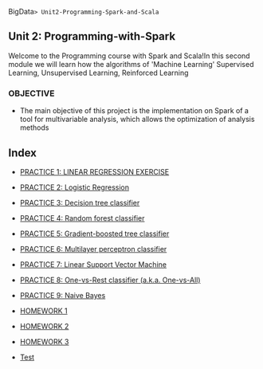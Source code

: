 BigData`> Unit2-Programming-Spark-and-Scala`

## Unit 2: Programming-with-Spark

Welcome to the Programming course with Spark and Scala!In this second module we will
learn how the algorithms of 'Machine Learning' Supervised Learning, Unsupervised Learning,
Reinforced Learning

### OBJECTIVE

- The main objective of this project is the implementation on Spark of a
tool for multivariable analysis, which allows the optimization of
analysis methods


## Index

- [PRACTICE 1: LINEAR REGRESSION EXERCISE](https://github.com/Eduardoitt/BigData/tree/Unidad2/Unidad2/Practicas_Tareas/Practica1)
- [PRACTICE 2: Logistic Regression](https://github.com/Eduardoitt/BigData/tree/Unidad2/Unidad2/Practicas_Tareas/Practica2)
- [PRACTICE 3: Decision tree classifier](https://github.com/Eduardoitt/BigData/tree/Unidad2/Unidad2/Practicas_Tareas/Practica3)
- [PRACTICE 4: Random forest classifier](https://github.com/Eduardoitt/BigData/tree/Unidad2/Unidad2/Practicas_Tareas/Practica4)
- [PRACTICE 5: Gradient-boosted tree classifier](https://github.com/Eduardoitt/BigData/tree/Unidad2/Unidad2/Practicas_Tareas/Practica5)
- [PRACTICE 6: Multilayer perceptron classifier](https://github.com/Eduardoitt/BigData/tree/Unidad2/Unidad2/Practicas_Tareas/Practica6)
- [PRACTICE 7: Linear Support Vector Machine ](https://github.com/Eduardoitt/BigData/tree/Unidad2/Unidad2/Practicas_Tareas/Practica7)
- [PRACTICE 8: One-vs-Rest classifier (a.k.a. One-vs-All)](https://github.com/Eduardoitt/BigData/tree/Unidad2/Unidad2/Practicas_Tareas/Practica8)
- [PRACTICE 9: Naive Bayes](https://github.com/Eduardoitt/BigData/tree/Unidad2/Unidad2/Practicas_Tareas/Practica9)
- [HOMEWORK 1](https://github.com/Eduardoitt/BigData/tree/Unidad2/Unidad2/Practicas_Tareas/Tarea1)
- [HOMEWORK 2](https://github.com/Eduardoitt/BigData/tree/Unidad2/Unidad2/Practicas_Tareas/Tarea2)
- [HOMEWORK 3](https://github.com/Eduardoitt/BigData/tree/Unidad2/Unidad2/Practicas_Tareas/Tarea3)

- [Test](./Unidad2/Evaluacion/) 